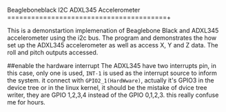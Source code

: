Beagleboneblack I2C ADXL345 Accelerometer
========================================+

This is a demonstartion implemenation of Beaglebone Black and ADXL345 accelerometer using the i2c bus. The program and 
demonstrates the how set up the ADXL345 accelerometer as well as access X, Y and Z data. The roll and pitch outputs
accessed.

##enable the hardware interrupt
The ADXL345 have two interrupts pin, in this case, only one is used, `INT-1` is used as the interrupt source to inform 
the system. it connect with `GPIO2_1(HardWware)`, actually it's GPIO3 in the device tree or in the linux kernel, it should
be the mistake of dvice tree writer, they are GPIO 1,2,3,4 instead of the GPIO 0,1,2,3. this really confuse me for hours.

